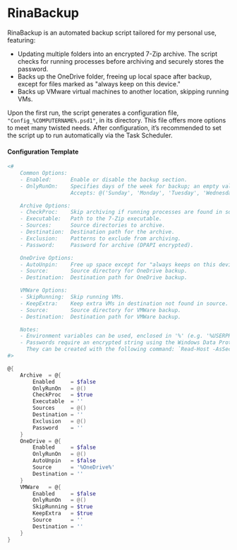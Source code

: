 # RinaBackup

RinaBackup is an automated backup script tailored for my personal use, featuring:

- Updating multiple folders into an encrypted 7-Zip archive. The script checks for running processes before archiving and securely stores the password.
- Backs up the OneDrive folder, freeing up local space after backup, except for files marked as "always keep on this device."
- Backs up VMware virtual machines to another location, skipping running VMs.

Upon the first run, the script generates a configuration file, `"Config_%COMPUTERNAME%.psd1"`, in its directory. This file offers more options to meet many twisted needs. After configuration, it’s recommended to set the script up to run automatically via the Task Scheduler.

#### Configuration Template

```powershell
<#
    Common Options:
    - Enabled:      Enable or disable the backup section.
    - OnlyRunOn:    Specifies days of the week for backup; an empty value skips the check.
                    Accepts: @('Sunday', 'Monday', 'Tuesday', 'Wednesday', 'Thursday', 'Friday', 'Saturday').

    Archive Options:
    - CheckProc:    Skip archiving if running processes are found in source.
    - Executable:   Path to the 7-Zip executable.
    - Sources:      Source directories to archive.
    - Destination:  Destination path for the archive.
    - Exclusion:    Patterns to exclude from archiving.
    - Password:     Password for archive (DPAPI encrypted).

    OneDrive Options:
    - AutoUnpin:    Free up space except for "always keeps on this device" files.
    - Source:       Source directory for OneDrive backup.
    - Destination:  Destination path for OneDrive backup.

    VMWare Options:
    - SkipRunning:  Skip running VMs.
    - KeepExtra:    Keep extra VMs in destination not found in source.
    - Source:       Source directory for VMWare backup.
    - Destination:  Destination path for VMWare backup.

    Notes:
    - Environment variables can be used, enclosed in '%' (e.g. '%USERPROFILE%').
    - Passwords require an encrypted string using the Windows Data Protection API (DPAPI).
      They can be created with the following command: `Read-Host -AsSecureString | ConvertFrom-SecureString`
#>

@{
    Archive  = @{
        Enabled     = $false
        OnlyRunOn   = @()
        CheckProc   = $true
        Executable  = ''
        Sources     = @()
        Destination = ''
        Exclusion   = @()
        Password    = ''
    }
    OneDrive = @{
        Enabled     = $false
        OnlyRunOn   = @()
        AutoUnpin   = $false
        Source      = '%OneDrive%'
        Destination = ''
    }
    VMWare   = @{
        Enabled     = $false
        OnlyRunOn   = @()
        SkipRunning = $true
        KeepExtra   = $true
        Source      = ''
        Destination = ''
    }
}
```
